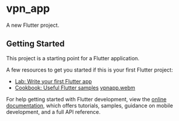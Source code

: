 # vpn_app

A new Flutter project.

## Getting Started

This project is a starting point for a Flutter application.

A few resources to get you started if this is your first Flutter project:

- [Lab: Write your first Flutter app](https://docs.flutter.dev/get-started/codelab)
- [Cookbook: Useful Flutter samples](https://docs.flutter.dev/cookbook)
[vpnapp.webm](https://github.com/user-attachments/assets/79340e53-255c-4aae-abc8-b23bd516d7c6)

For help getting started with Flutter development, view the
[online documentation](https://docs.flutter.dev/), which offers tutorials,
samples, guidance on mobile development, and a full API reference.
